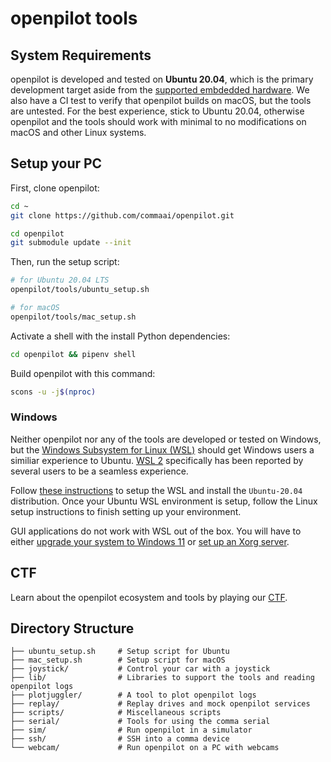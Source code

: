 # openpilot tools

## System Requirements

openpilot is developed and tested on **Ubuntu 20.04**, which is the primary development target aside from the [supported embdedded hardware](https://github.com/commaai/openpilot#running-on-pc). We also have a CI test to verify that openpilot builds on macOS, but the tools are untested. For the best experience, stick to Ubuntu 20.04, otherwise openpilot and the tools should work with minimal to no modifications on macOS and other Linux systems.

## Setup your PC


First, clone openpilot:
``` bash
cd ~
git clone https://github.com/commaai/openpilot.git

cd openpilot
git submodule update --init
```

Then, run the setup script:

``` bash
# for Ubuntu 20.04 LTS
openpilot/tools/ubuntu_setup.sh

# for macOS
openpilot/tools/mac_setup.sh
```

Activate a shell with the install Python dependencies:

``` bash
cd openpilot && pipenv shell
```

Build openpilot with this command:
``` bash
scons -u -j$(nproc)
```

### Windows

Neither openpilot nor any of the tools are developed or tested on Windows, but the [Windows Subsystem for Linux (WSL)](https://docs.microsoft.com/en-us/windows/wsl/about) should get Windows users a similiar experience to Ubuntu. [WSL 2](https://docs.microsoft.com/en-us/windows/wsl/compare-versions) specifically has been reported by several users to be a seamless experience.

Follow [these instructions](https://docs.microsoft.com/en-us/windows/wsl/install) to setup the WSL and install the `Ubuntu-20.04` distribution. Once your Ubuntu WSL environment is setup, follow the Linux setup instructions to finish setting up your environment.

GUI applications do not work with WSL out of the box. You will have to either [upgrade your system to Windows 11](https://docs.microsoft.com/en-us/windows/wsl/tutorials/gui-apps) or [set up an Xorg server](https://techcommunity.microsoft.com/t5/windows-dev-appconsult/running-wsl-gui-apps-on-windows-10/ba-p/1493242).


## CTF
Learn about the openpilot ecosystem and tools by playing our [CTF](/tools/CTF.md).

## Directory Structure

```
├── ubuntu_setup.sh     # Setup script for Ubuntu
├── mac_setup.sh        # Setup script for macOS
├── joystick/           # Control your car with a joystick
├── lib/                # Libraries to support the tools and reading openpilot logs
├── plotjuggler/        # A tool to plot openpilot logs
├── replay/             # Replay drives and mock openpilot services
├── scripts/            # Miscellaneous scripts
├── serial/             # Tools for using the comma serial
├── sim/                # Run openpilot in a simulator
├── ssh/                # SSH into a comma device
└── webcam/             # Run openpilot on a PC with webcams
```
